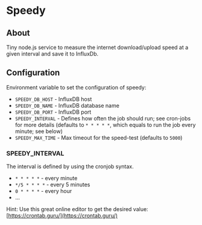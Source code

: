 # Speedy

## About

Tiny node.js service to measure the internet download/upload speed at a given interval and save it to InfluxDb.

## Configuration

Environment variable to set the configuration of speedy:

- `SPEEDY_DB_HOST` - InfluxDB host
- `SPEEDY_DB_NAME` - InfluxDB database name
- `SPEEDY_DB_PORT` - InfluxDB port
- `SPEEDY_INTERVAL` - Defines how often the job should run; see cron-jobs for more details (defaults to `* * * * *`, which equals to run the job every minute; see below)
- `SPEEDY_MAX_TIME` - Max timeout for the speed-test (defaults to `5000`)

### SPEEDY_INTERVAL

The interval is defined by using the cronjob syntax.

- `* * * * *` - every minute
- `*/5 * * * *` - every 5 minutes
- `0 * * * *` - every hour
- ...


Hint: Use this great online editor to get the desired value: [https://crontab.guru/](https://crontab.guru/)